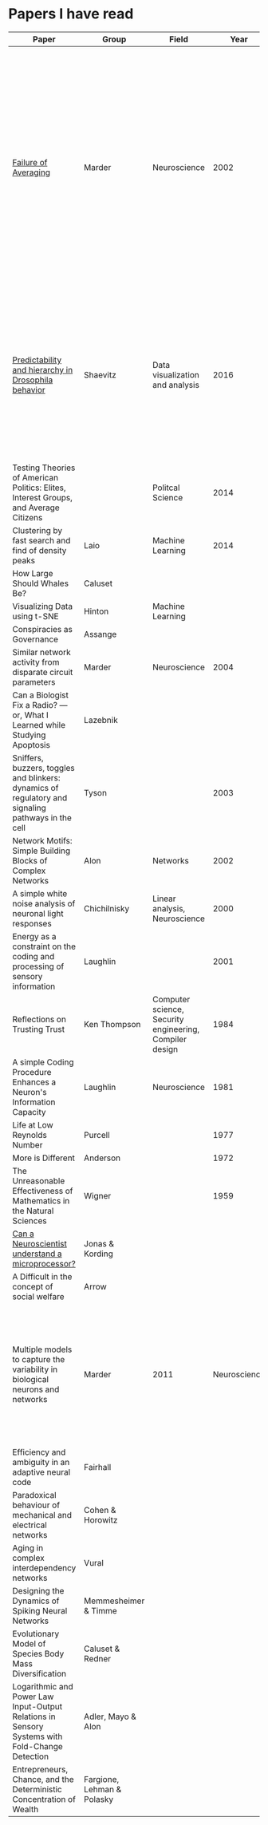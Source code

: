 # Papers I have read

| Paper          | Group | Field | Year | Comments |  
| -------          | ------- | ----------- |  ---- | --- |
| [Failure of Averaging](http://jn.physiology.org/content/87/2/1129.short) | Marder | Neuroscience | 2002 | People often think that the "true" value of parameters can be approximated by averaging over several realizations of a model, or experimental replicates. However, if your data is distributed in concave sets, then the mean of the set lies outside the set -- and is not representative of anything in the set. | 
| [Predictability and hierarchy in Drosophila behavior]() | Shaevitz | Data visualization and analysis | 2016 | This is the gold standard of automated, unsupervised behaviour analysis without explicit definitions of patterns. It's a great way to represent the full range of behaviours in a freely behaving system.  | 
| Testing Theories of American Politics: Elites, Interest Groups, and Average Citizens | | Politcal Science | 2014 | 
| Clustering by fast search and find of density peaks | Laio | Machine Learning | 2014 | 
| How Large Should Whales Be? | Caluset | 
| Visualizing Data using t-SNE | Hinton | Machine Learning | 
| Conspiracies as Governance | Assange | 
| Similar network activity from disparate circuit parameters | Marder | Neuroscience | 2004 | 
| Can a Biologist Fix a Radio? — or, What I Learned while Studying Apoptosis | Lazebnik |
| Sniffers, buzzers, toggles and blinkers: dynamics of regulatory and signaling pathways in the cell | Tyson | | 2003 |
| Network Motifs: Simple Building Blocks of Complex Networks | Alon | Networks | 2002 | 
| A simple white noise analysis of neuronal light responses | Chichilnisky | Linear analysis, Neuroscience | 2000 |
| Energy as a constraint on the coding and processing of sensory information | Laughlin | | 2001 |
| Reflections on Trusting Trust | Ken Thompson |  Computer science, Security engineering, Compiler design | 1984 |
| A simple Coding Procedure Enhances a Neuron's Information Capacity | Laughlin | Neuroscience | 1981 | 
| Life at Low Reynolds Number | Purcell | | 1977 |
| More is Different | Anderson | | 1972 
| The Unreasonable Effectiveness of Mathematics in the Natural Sciences | Wigner | | 1959 | 
| [Can a Neuroscientist understand a microprocessor?](http://journals.plos.org/ploscompbiol/article?id=10.1371/journal.pcbi.1005268) | Jonas & Kording | 
| A Difficult in the concept of social welfare | Arrow | 
| Multiple models to capture the variability in biological neurons and networks | Marder | 2011 | Neuroscience | Review of the problems of the failure of averaging, robustness and the many-to-one mapping from parameter-space to behaviour space in typical neuron models | 
| Efficiency and ambiguity in an adaptive neural code|  Fairhall | 
| Paradoxical behaviour of mechanical and electrical networks | Cohen & Horowitz | 
| Aging in complex interdependency networks | Vural | 
| Designing the Dynamics of Spiking Neural Networks | Memmesheimer & Timme |
| Evolutionary Model of Species Body Mass Diversification | Caluset & Redner | 
| Logarithmic and Power Law Input-Output Relations in Sensory Systems with Fold-Change Detection | Adler, Mayo & Alon | 
| Entrepreneurs, Chance, and the Deterministic Concentration of Wealth | Fargione, Lehman & Polasky | 
 

